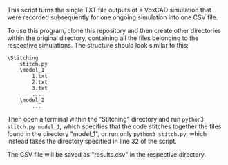 This script turns the single TXT file outputs of a VoxCAD simulation that were 
recorded subsequently for one ongoing simulation into one CSV file.

To use this program, clone this repository and then create other directories
within the original directory, containing all the files belonging to the respective simulations. 
The structure should look similar to this:

```
\Stitching
    stitch.py
    \model_1
        1.txt
        2.txt
        3.txt
        ...
    \model_2
        ...
```

Then open a terminal within the "Stitching" directory and run `python3 stitch.py model_1`, which 
specifies that the code stitches together the files found in the directory "model_1", or
run only `python3 stitch.py`, which instead takes the directory specified in line 32 of the script.

The CSV file will be saved as "results.csv" in the respective directory.